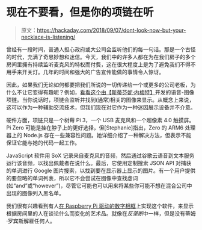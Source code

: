 # 现在不要看，但是你的项链在听

> 原文：<https://hackaday.com/2018/09/07/dont-look-now-but-your-necklace-is-listening/>

曾经有一段时间，普通人担心政府或大公司会监听他们的每一句话。那是一个古怪的时代，充满了奇思妙想和迷信。今天，我们中的许多人都在为在我们房子的多个房间里拥有持续监听麦克风的特权而付费，这在很大程度上是为了避免我们不得不用手来开关灯。几年的时间和强大的广告宣传能做的事情令人惊讶。

因此，如果我们无论如何都要把我们所说的一切传递给一个或更多的公司老板，为什么不让它变得有趣呢？例如，[看看这个由【斯蒂芬妮·内梅特】](https://github.com/traumverloren/speech-to-image-necklace)开发的语音-图像项链。当你说话时，项链会监听并找到(通常)相关的图像来显示。从概念上来说，这可以作为一种辅助交流技术，但我们现在对它作为一种迷因展示设备并不介意。

硬件方面，项链只是一个树莓 Pi 3，一个 USB 麦克风和一个超像素 4.0 触摸屏。Pi Zero 可能是挂在脖子上的更好选择，但[Stephanie]指出，Zero 的 ARM6 处理器上的 Node.js 存在一些兼容性问题。她详细介绍了一种解决方法，但表示不能保证它能与她的代码一起工作。

JavaScript 软件用 SoX 记录来自麦克风的音频，然后通过谷歌云语音到文本服务运行该音频，以找出佩戴者在说什么。最后，它使用定制搜索 JSON API 对捕获的单词进行 Google 图片搜索，以找到要在显示器上显示的图片。有一个用户提供的要忽略的单词列表，所以它不会尝试在图像中查找虚词(如“and”或“however”)，尽管它可能也可以用来将某些你可能不想在混合公司中出现的图像列入黑名单。

我们很有兴趣看到有人[在 Raspberry Pi 驱动的数字相框](https://hackaday.com/2018/03/05/shoot-and-forget-digital-photo-frame/)上实现这个软件，来显示根据房间里的人在谈论什么而变化的艺术品。就像在*反垄断*中一样，但是没有蒂姆·罗宾斯解雇任何人。
